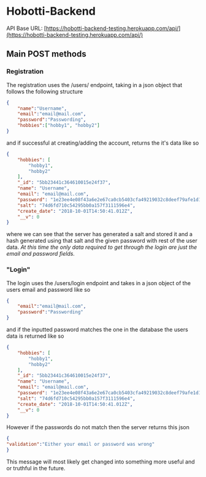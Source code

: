 # Hobotti-Backend

API Base URL:
[https://hobotti-backend-testing.herokuapp.com/api/](https://hobotti-backend-testing.herokuapp.com/api/)

## Main POST methods
### Registration
The registration uses the /users/ endpoint, taking in a json object that follows the following structure
```json
{
	"name":"Username",
	"email":"email@mail.com",
	"password":"Passwording",
	"hobbies":["hobby1", "hobby2"]
}
```
and if successful at creating/adding the account, returns the it's data like so 
```json
{
    "hobbies": [
        "hobby1",
        "hobby2"
    ],
    "_id": "5bb23441c364610015e24f37",
    "name": "Username",
    "email": "email@mail.com",
    "password": "1e23ee4e08f43a6e2e67ca0cb5403cfa49219032c8deef79afe1d17dc3a827c49278081ad4502d70795d305497182d1a67899c0b58bc7b4d9d92649be8d01a91",
    "salt": "74d6fd710c54295bb0a157f3111596e4",
    "create_date": "2018-10-01T14:50:41.012Z",
    "__v": 0
}
```

where we can see that the server has generated a salt and stored it and a hash generated using that salt and the given password with rest of the user data.
*At this time the only data required to get through the login are just the email and password fields.*

### "Login"
The login uses the /users/login endpoint and takes in a json object of the users email and password like so
```json
{
	"email":"email@mail.com",
	"password":"Passwording"
}
```
and if the inputted password matches the one in the database the users data is returned like so
```json
{
    "hobbies": [
        "hobby1",
        "hobby2"
    ],
    "_id": "5bb23441c364610015e24f37",
    "name": "Username",
    "email": "email@mail.com",
    "password": "1e23ee4e08f43a6e2e67ca0cb5403cfa49219032c8deef79afe1d17dc3a827c49278081ad4502d70795d305497182d1a67899c0b58bc7b4d9d92649be8d01a91",
    "salt": "74d6fd710c54295bb0a157f3111596e4",
    "create_date": "2018-10-01T14:50:41.012Z",
    "__v": 0
}
```

However if the passwords do not match then the server returns this json
```json
{
"validation":"Either your email or password was wrong"
}
```
This message will most likely get changed into something more useful and or truthful in the future.
